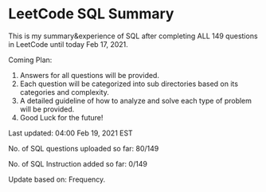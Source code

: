 # LeetCode SQL Summary
This is my summary&experience of SQL after completing ALL 149 questions in LeetCode until today Feb 17, 2021.

Coming Plan:
1. Answers for all questions will be provided.
2. Each question will be categorized into sub directories based on its categories and complexity.
3. A detailed guideline of how to analyze and solve each type of problem will be provided.
4. Good Luck for the future!


Last updated: 04:00 Feb 19, 2021 EST

No. of SQL questions uploaded so far: 80/149

No. of SQL Instruction added so far: 0/149

Update based on: Frequency.
